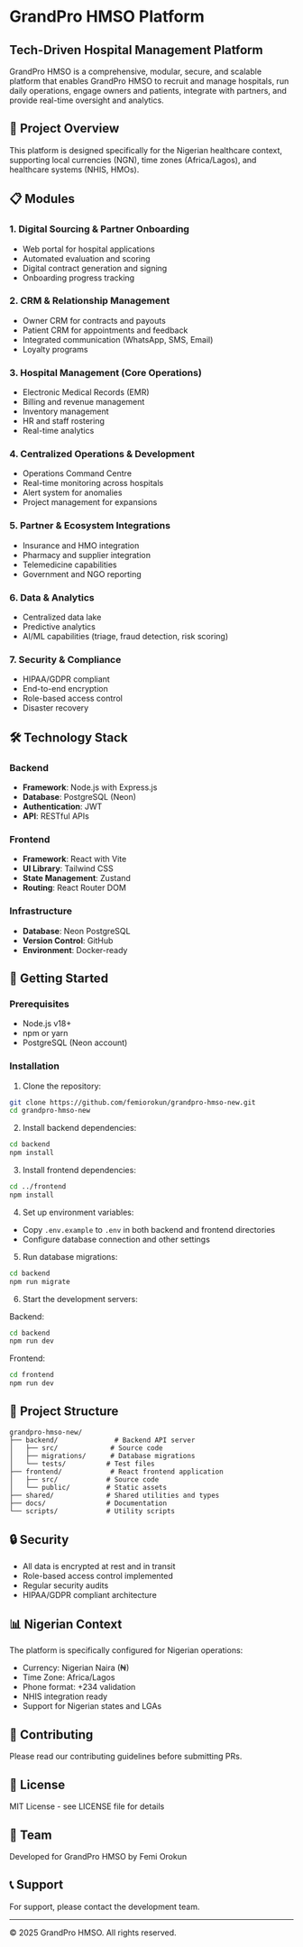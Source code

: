 # GrandPro HMSO Platform

## Tech-Driven Hospital Management Platform

GrandPro HMSO is a comprehensive, modular, secure, and scalable platform that enables GrandPro HMSO to recruit and manage hospitals, run daily operations, engage owners and patients, integrate with partners, and provide real-time oversight and analytics.

## 🏥 Project Overview

This platform is designed specifically for the Nigerian healthcare context, supporting local currencies (NGN), time zones (Africa/Lagos), and healthcare systems (NHIS, HMOs).

## 📋 Modules

### 1. Digital Sourcing & Partner Onboarding
- Web portal for hospital applications
- Automated evaluation and scoring
- Digital contract generation and signing
- Onboarding progress tracking

### 2. CRM & Relationship Management
- Owner CRM for contracts and payouts
- Patient CRM for appointments and feedback
- Integrated communication (WhatsApp, SMS, Email)
- Loyalty programs

### 3. Hospital Management (Core Operations)
- Electronic Medical Records (EMR)
- Billing and revenue management
- Inventory management
- HR and staff rostering
- Real-time analytics

### 4. Centralized Operations & Development
- Operations Command Centre
- Real-time monitoring across hospitals
- Alert system for anomalies
- Project management for expansions

### 5. Partner & Ecosystem Integrations
- Insurance and HMO integration
- Pharmacy and supplier integration
- Telemedicine capabilities
- Government and NGO reporting

### 6. Data & Analytics
- Centralized data lake
- Predictive analytics
- AI/ML capabilities (triage, fraud detection, risk scoring)

### 7. Security & Compliance
- HIPAA/GDPR compliant
- End-to-end encryption
- Role-based access control
- Disaster recovery

## 🛠️ Technology Stack

### Backend
- **Framework**: Node.js with Express.js
- **Database**: PostgreSQL (Neon)
- **Authentication**: JWT
- **API**: RESTful APIs

### Frontend
- **Framework**: React with Vite
- **UI Library**: Tailwind CSS
- **State Management**: Zustand
- **Routing**: React Router DOM

### Infrastructure
- **Database**: Neon PostgreSQL
- **Version Control**: GitHub
- **Environment**: Docker-ready

## 🚀 Getting Started

### Prerequisites
- Node.js v18+
- npm or yarn
- PostgreSQL (Neon account)

### Installation

1. Clone the repository:
```bash
git clone https://github.com/femiorokun/grandpro-hmso-new.git
cd grandpro-hmso-new
```

2. Install backend dependencies:
```bash
cd backend
npm install
```

3. Install frontend dependencies:
```bash
cd ../frontend
npm install
```

4. Set up environment variables:
- Copy `.env.example` to `.env` in both backend and frontend directories
- Configure database connection and other settings

5. Run database migrations:
```bash
cd backend
npm run migrate
```

6. Start the development servers:

Backend:
```bash
cd backend
npm run dev
```

Frontend:
```bash
cd frontend
npm run dev
```

## 📁 Project Structure

```
grandpro-hmso-new/
├── backend/              # Backend API server
│   ├── src/             # Source code
│   ├── migrations/      # Database migrations
│   └── tests/          # Test files
├── frontend/            # React frontend application
│   ├── src/            # Source code
│   └── public/         # Static assets
├── shared/             # Shared utilities and types
├── docs/               # Documentation
└── scripts/            # Utility scripts
```

## 🔒 Security

- All data is encrypted at rest and in transit
- Role-based access control implemented
- Regular security audits
- HIPAA/GDPR compliant architecture

## 📊 Nigerian Context

The platform is specifically configured for Nigerian operations:
- Currency: Nigerian Naira (₦)
- Time Zone: Africa/Lagos
- Phone format: +234 validation
- NHIS integration ready
- Support for Nigerian states and LGAs

## 🤝 Contributing

Please read our contributing guidelines before submitting PRs.

## 📝 License

MIT License - see LICENSE file for details

## 👥 Team

Developed for GrandPro HMSO by Femi Orokun

## 📞 Support

For support, please contact the development team.

---

© 2025 GrandPro HMSO. All rights reserved.
